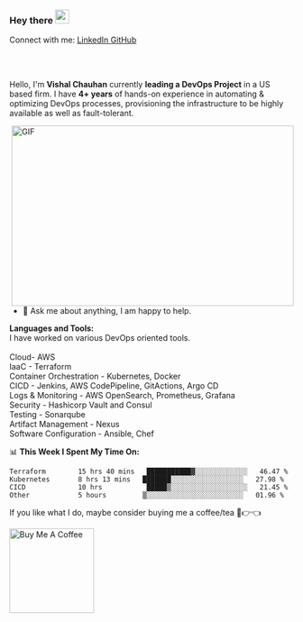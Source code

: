 ### Hey there <img src="https://media.giphy.com/media/hvRJCLFzcasrR4ia7z/giphy.gif" width="25px">

Connect with me:
<a href="https://www.linkedin.com/in/vishal-chauhan-091196">
  LinkedIn
</a>
<a href="https://github.com/vishalchauhan91196">
  GitHub
</a>

<br />
<br />

Hello, I'm **Vishal Chauhan** currently **leading a DevOps Project** in a US based firm. I have **4+ years** of hands-on experience in automating & optimizing DevOps processes, provisioning the infrastructure to be highly available as well as fault-tolerant. 


  <img align="right" alt="GIF" src="https://github.com/abhisheknaiidu/abhisheknaiidu/blob/master/code.gif?raw=true" width="500" height="320" />
  
- 💬 Ask me about anything, I am happy to help.

**Languages and Tools:**  
I have worked on various DevOps oriented tools. <br> <br>
  Cloud- AWS <br>
  IaaC - Terraform <br>
  Container Orchestration - Kubernetes, Docker <br>
  CICD - Jenkins, AWS CodePipeline, GitActions, Argo CD <br>
  Logs & Monitoring - AWS OpenSearch, Prometheus, Grafana <br>
  Security - Hashicorp Vault and Consul <br>
  Testing - Sonarqube <br>
  Artifact Management - Nexus <br>
  Software Configuration - Ansible, Chef <br>
  

📊 **This Week I Spent My Time On:**
<!--START_SECTION:waka-->
```text
Terraform        15 hrs 40 mins   ███████████▓░░░░░░░░░░░░░   46.47 % 
Kubernetes       8 hrs 13 mins   ███████░░░░░░░░░░░░░░░░░░   27.98 % 
CICD             10 hrs           █████▒░░░░░░░░░░░░░░░░░░░   21.45 % 
Other            5 hours         ▒░░░░░░░░░░░░░░░░░░░░░░░░   01.96 % 
```
<!--END_SECTION:waka-->

If you like what I do, maybe consider buying me a coffee/tea 🥺👉👈

<a href="https://www.starbucks.in/ordering" target="_blank"><img src="https://cdn.buymeacoffee.com/buttons/v2/default-red.png" alt="Buy Me A Coffee" width="150" ></a>





